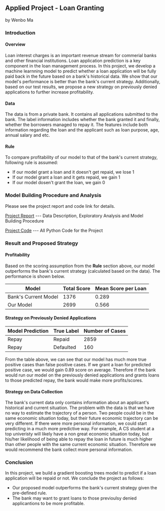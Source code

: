 ## Applied Project - Loan Granting
by Wenbo Ma

### Introduction

#### Overview

Loan interest charges is an important revenue stream for commerial banks and other financial institutions. Loan application prediction is a key component in the loan management process. In this project, we develop a machine learnning model to predict whether a loan application will be fully paid back in the future based on a bank's historical data. We show that our model's performance is better than the bank's current strategy. Additionally, based on our test results, we propose a new strategy on previously denied applications to further increase profitability. 

#### Data

The data is from a private bank. It contains all applications submitted to the bank. The label information includes whether the bank granted it and finally, whether the borrowers managed to repay it. The features include both information regarding the loan and the applicant such as loan purpose, age, annual salary and etc.

#### Rule

To compare profitability of our model to that of the bank's current strategy, following rule is assumed:

  * If our model grant a loan and it doesn't get repaid, we lose 1
  * If our model grant a loan and it gets repaid, we gain 1
  * If our model dosen't grant the loan, we gain 0

### Model Building Procedure and Analysis

Please see the project report and code link for details.

[Project Report](https://github.com/wenbo5565/AppliedProject_GrantingLoan/blob/master/Project_Report__Loan_Granting.pdf) --- Data Description, Exploratory Analysis and Model Building Procedure

[Project Code](https://github.com/wenbo5565/AppliedProject_GrantingLoan/blob/master/GrantingLoan%20core.py) --- All Python Code for the Project

### Result and Proposed Strategy

#### Profitability

Based on the scoring assumption from the **Rule** section above, our model outperforms the bank's current strategy (calculated based on the data). The performance is shown below.

| Model | Total Score | Mean Score per Loan
| --- | --- | ---- |
| Bank's Current Model | 1376 | 0.289 |
| Our Model | 2699 | 0.566 |

#### Strategy on Previously Denied Applications

<!--<img src="https://github.com/wenbo5565/AppliedProject_GrantingLoan/blob/master/attachment/fp.JPG"  height="60%" width="60%">-->

| Model Prediction| True Label| Number of Cases
| --- | --- | ---- |
| Repay | Repaid| 2859 |
| Repay | Defaulted | 160 |

From the table above, we can see that our model has much more true positive cases than false positive cases. If we grant a loan for predicted positive case, we would gain 0.89 score on average. Therefore if the bank would run our model on the previously denied applications and grants loans to those predicted repay, the bank would make more profits/scores.

#### Strategy on Data Collection

The bank's current data only contains information about an applicant's historical and current situation. The problem with the data is that we have no way to estimate the trajectory of a person. Two people could be in the same economic situation today, but their future economic trajectory can be very different. If there were more personal information, we could start predicting in a much more predictive way. For example, A CS student at a top univeristy will likely have a non great economic situation today, but his/her likelihood of being able to repay the loan in future is much higher than other people with the same current economic situation. Therefore we would recommend the bank collect more personal information.

### Conclusion

In this project, we build a gradient boosting trees model to predict if a loan application will be repaid or not. We conclude the project as follows:

 * Our proposed model outperforms the bank's current strategy given the pre-defined rule.
 * The bank may want to grant loans to those previoulsy denied applicantions to be more profitable.


